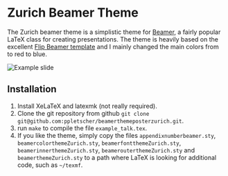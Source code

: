 # Zurich Beamer Theme

The Zurich beamer theme is a simplistic theme for
[Beamer](https://bitbucket.org/rivanvx/beamer/wiki/Home), a fairly popular LaTeX
class for creating presentations. The theme is heavily based on the excellent
[Flip Beamer template](http://www.lepp.cornell.edu/~pt267/files/code/FlipBeamerTemplate.pdf)
and I mainly changed the main colors from to red to blue. 

![Example slide](http://pletscher.org/assets/img/pletscher2012thesis-talk.png)


## Installation

1. Install XeLaTeX and latexmk (not really required).
2. Clone the git repository from github `git clone git@github.com:ppletscher/beamerthemeposterzurich.git`.
3. run `make` to compile the file `example_talk.tex`.
4. If you like the theme, simply copy the files
`appendixnumberbeamer.sty`,
`beamercolorthemeZurich.sty`, `beamerfontthemeZurich.sty`,
`beamerinnerthemeZurich.sty`, `beamerouterthemeZurich.sty` and
`beamerthemeZurich.sty` to a path where LaTeX is looking for additional code,
such as `~/texmf`.
